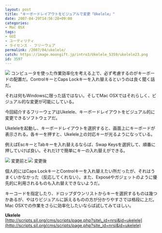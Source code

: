 ```yaml
---
layout: post
title: "キーボードレイアウトをビジュアルで変更「Ukelele」"
date: 2007-04-29T14:56:28+09:00
categories:
- Mac OSX
tags: 
- GUI
- ユーティリティ
- ライセンス - フリーウェア
permalink: /2007/04/ukelele/
catch: https://image.moongift.jp/intro3/Ukelele_5359/ukelele23.png
id: 3597
---
```

[![](https://image.moongift.jp/intro3/Ukelele_5359/ukelele1_thumb.png)](https://image.moongift.jp/intro3/Ukelele_5359/ukelele12.png) コンピュータを使った作業効率化を考える上で、必ず考慮するのがキーボードの配置だ。ControlキーとCaps Lockキーを入れ替えるというのは良く聞く話だ。   
  
それは何もWindowsに限った話ではない。そしてMac OSXではそれらしく、ビジュアル的な変更が可能にしている。   
  
今回紹介するフリーウェアはUkelele、キーボードレイアウトをビジュアル的に変更できるソフトウェアだ。   
  
<!--more-->  
  
Ukeleleを起動し、キーボードレイアウトを選択すると、画面上にキーボードが表示される。各キーを押すと、Ukelele上の対応キーが光るようになっている。   
  
例えばEscキーとTabキーを入れ替えるならば、Swap Keysを選択して、順番に押していけば良い。それだけで簡単にキーの入れ替えができる。   
  
 ![](https://image.moongift.jp/intro3/Ukelele_5359/ukelele23.png) 変更前と[![](https://image.moongift.jp/intro3/Ukelele_5359/ukelele3_thumb.png)](https://image.moongift.jp/intro3/Ukelele_5359/ukelele32.png) 変更後   
  
個人的にはCaps LockキーとControlキーを入れ替えたい所だったが、それはうまくいかなかった（反応してくれない）。また、Exposéやガジェットのように優先的に利用されるものも入れ替えできないようだ。   
  
キーコードを指定したり、ドロップダウンリストからキーを選択するものは幾つかあるが、やはりビジュアルに訴えるものの方が分かりやすさでは格段に上だ。Mac OSXでの作業をさらに効率化したいならば試してみてほしい。   
  
**Ukelele**  
[http://scripts.sil.org/cms/scripts/page.php?site\_id=nrsi&id=ukelele](http://scripts.sil.org/cms/scripts/page.php?site_id=nrsi&id=ukelele)